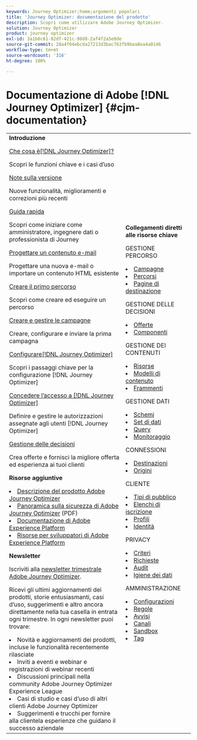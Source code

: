 ```yaml
---
keywords: Journey Optimizer;home;argomenti popolari
title: 'Journey Optimizer: documentazione del prodotto'
description: Scopri come utilizzare Adobe Journey Optimizer.
solution: Journey Optimizer
product: journey optimizer
exl-id: 3a1b6c61-82df-421c-98d8-2af4f2a5e0de
source-git-commit: 28a4f04ebcda27213d3bac763fb9bea8ea4a0146
workflow-type: tm+mt
source-wordcount: '316'
ht-degree: 100%

---
```


# Documentazione di Adobe [!DNL Journey Optimizer] {#cjm-documentation}

<table style="table-layout:fixed">
<tr style="border: 0;">
  <td>
    <div><strong>Introduzione</strong>
    </div>
    <p>
    <em></em>
    <p>
    <div>
      <a href="using/start/get-started.md">Che cosa è[!DNL Journey Optimizer]?</a>
    </div>
    <p>Scopri le funzioni chiave e i casi d’uso
    <p>
    <div>
      <a href="using/rn/release-notes.md">Note sulla versione</a>
    </div>
    <p>Nuove funzionalità, miglioramenti e correzioni più recenti</p>
   <p>
    <div>
      <a href="using/start/quick-start.md">Guida rapida</a>
    </div>
    <p>Scopri come iniziare come amministratore, ingegnere dati o professionista di Journey</p>
    <p>
    <p>
    <div>
      <a href="using/email/get-started-email-design.md">Progettare un contenuto e-mail</a>
    </div>
    <p>Progettare una nuova e-mail o importare un contenuto HTML esistente</p>
    <p>
    <div>
    <a href="using/building-journeys/journey-gs.md">Creare il primo percorso</a>
    </div>
    <p>Scopri come creare ed eseguire un percorso
    <p>
     <div>
      <a href="using/campaigns/create-campaign.md">Creare e gestire le campagne</a>
    </div>
    <p>Creare, configurare e inviare la prima campagna</p>
    <p>
    <div>
    <div>
    <a href="using/configuration/get-started-configuration.md">Configurare[!DNL Journey Optimizer]</a>
    </div>
    <p>Scopri i passaggi chiave per la configurazione [!DNL Journey Optimizer]</p>
    <p>
    <div>
    <a href="using/administration/permissions-overview.md">Concedere l’accesso a [!DNL Journey Optimizer]</a>
    </div>
    <p>Definire e gestire le autorizzazioni assegnate agli utenti [!DNL Journey Optimizer]</p>
    <p>
    <div>
    <a href="using/offers/get-started/starting-offer-decisioning.md">Gestione delle decisioni</a>
    </div>
    <p>Crea offerte e fornisci la migliore offerta ed esperienza ai tuoi clienti</p>
    <p>
    <p>
    <div><strong>Risorse aggiuntive</strong>
    </div>
    <p>
    <p>
    <div>
    <li>
      <a href="https://helpx.adobe.com/it/legal/product-descriptions/adobe-journey-optimizer.html" target="_blank">Descrizione del prodotto Adobe Journey Optimizer</a>
    </li>
    </div>
    <div>
    <li>
      <a href="https://www.adobe.com/content/dam/cc/en/security/pdfs/AJO_SecurityOverview.pdf" target="_blank">Panoramica sulla sicurezza di Adobe Journey Optimizer</a> (PDF)
    </li>
    </div>
    <div>
    <li>
      <a href="https://experienceleague.adobe.com/docs/experience-platform/landing/home.html?lang=it" target="_blank">Documentazione di Adobe Experience Platform </a>
    </li>
    </div>
    <div>
      <li>
      <a href="https://www.adobe.com/it/experience-platform/documentation-and-developer-resources.html" target="_blank">Risorse per sviluppatori di Adobe Experience Platform</a>
    </li>
    </div>
    <p>
    </p>
    <p>
    </p>
    <div>
    </div>
    <div><strong>Newsletter</strong>
    </div>
    <p>
    <p>
    <div>
    <p>Iscriviti alla <a href="https://www.adobe.com/subscription/Adobe_Journey_Optimizer_NL.html" target="_blank">newsletter trimestrale Adobe Journey Optimizer</a>.</p>
    <p>Ricevi gli ultimi aggiornamenti dei prodotti, storie entusiasmanti, casi d’uso, suggerimenti e altro ancora direttamente nella tua casella in entrata ogni trimestre. In ogni newsletter puoi trovare:</p>
    <li>Novità e aggiornamenti dei prodotti, incluse le funzionalità recentemente rilasciate</li>
    <li>Inviti a eventi e webinar e registrazioni di webinar recenti</li>
    <li>Discussioni principali nella community Adobe Journey Optimizer Experience League </li>
    <li>Casi di studio e casi d’uso di altri clienti Adobe Journey Optimizer</li>
    <li>Suggerimenti e trucchi per fornire alla clientela esperienze che guidano il successo aziendale</li>
  </td>
   <td>
   <div><strong>Collegamenti diretti alle risorse chiave</strong>
    </div>
    <p>
    <em></em>
    <p>
    <p>GESTIONE PERCORSO</p>
    <li>
      <a href="using/campaigns/get-started-with-campaigns.md">Campagne</a>
    </li>
        <li>
      <a href="using/building-journeys/journey-gs.md">Percorsi</a>
    </li>
    <li>
      <a href="using/landing-pages/get-started-lp.md">Pagine di destinazione</a>
    </li>
    <p>
    <p>GESTIONE DELLE DECISIONI</p>
    <li>
      <a href="using/offers/get-started/starting-offer-decisioning.md">Offerte</a>
    </li>
     <li>
      <a href="using/offers/offer-library/key-steps.md">Componenti</a>
    </li>
    <p>
    <p>GESTIONE DEI CONTENUTI</p>
    <li>
      <a href="using/content-management/assets-essentials.md">Risorse</a>
    </li>
    <li>
      <a href="using/content-management/content-templates.md">Modelli di contenuto</a>
    </li>
      <li>
      <a href="using/content-management/fragments.md">Frammenti</a>
    </li>
    <p>
    <p>GESTIONE DATI</p>
    <li>
      <a href="using/data/get-started-schemas.md">Schemi</a>
    </li>
     <li>
      <a href="using/data/get-started-datasets.md">Set di dati</a>
    </li>
        <li>
      <a href="using/data/get-started-queries.md">Query</a>
    </li>
     <li>
      <a href="https://experienceleague.adobe.com/docs/experience-platform/ingestion/quality/monitor-data-ingestion.html?lang=it" target="_blank">Monitoraggio</a>
    </li>
    <p>
    <p>CONNESSIONI</p>
      <li>
      <a href="using/data/export-datasets.md">Destinazioni</a>
    </li>
    <li>
      <a href="using/start/get-started-sources.md">Origini</a>
    </li>
    <p>
    <p>CLIENTE</p>
    <li>
      <a href="using/audience/about-audiences.md">Tipi di pubblico</a>
    </li>
    </li>
    <li>
      <a href="using/landing-pages/subscription-list.md">Elenchi di iscrizione</a>
    </li>     
    <li>
      <a href="using/audience/get-started-profiles.md">Profili</a>
    </li>
    <li>
      <a href="using/audience/get-started-identity.md">Identità</a>
    </li>
    <p>
    <p>PRIVACY</p>
    <li>
      <a href="using/action/action-privacy.md">Criteri</a>
    </li>
    <li>
      <a href="using/privacy/requests.md">Richieste</a>
    </li>
        <li>
      <a href="using/privacy/audit-logs.md"target="_blank">Audit</a>
    </li>
        <li>
      <a href="using/privacy/data-hygiene.md"target="_blank">Igiene dei dati</a>
    </li>
    <p>
    <p>AMMINISTRAZIONE</p>
    <li>
      <a href="using/configuration/about-data-sources-events-actions.md">Configurazioni </a>
    </li>
    <li>
      <a href="using/configuration/frequency-rules.md">Regole</a>
    </li>
        <li>
      <a href="using/reports/alerts.md">Avvisi</a>
    </li>
    <li>
      <a href="using/configuration/get-started-configuration.md">Canali</a>
    </li>
     <li>
      <a href="using/administration/sandboxes.md">Sandbox</a>
    </li>
     <li>
      <a href="using/start/search-filter-categorize.md#work-with-unified-tags">Tag</a>
    </li>
  </td>
</tr>
</table>
